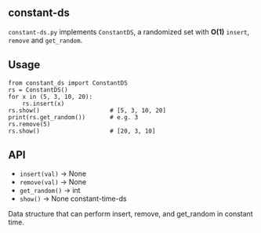 ## constant-ds

`constant-ds.py` implements `ConstantDS`, a randomized set with **O(1)** `insert`, `remove` and `get_random`.

## Usage

    from constant_ds import ConstantDS
    rs = ConstantDS()
    for x in (5, 3, 10, 20):
        rs.insert(x)
    rs.show()                    # [5, 3, 10, 20]
    print(rs.get_random())       # e.g. 3
    rs.remove(5)
    rs.show()                    # [20, 3, 10]

## API
- `insert(val)` → None  
- `remove(val)` → None  
- `get_random()` → int  
- `show()` → None  constant-time-ds

Data structure that can perform insert, remove, and get_random in constant time.

